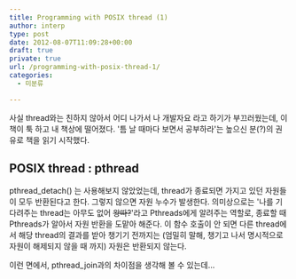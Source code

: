 ```yaml
---
title: Programming with POSIX thread (1)
author: interp
type: post
date: 2012-08-07T11:09:28+00:00
draft: true
private: true
url: /programming-with-posix-thread-1/
categories:
  - 미분류

---
```

사실 thread와는 친하지 않아서 어디 나가서 나 개발자요 라고 하기가 부끄러웠는데, 이 책이 툭 하고 내 책상에 떨어졌다. '틈 날 때마다 보면서 공부하라'는 높으신 분(?)의&nbsp;권유로 책을 읽기 시작했다.

## POSIX thread : pthread

pthread_detach() 는 사용해보지 않았었는데, thread가 종료되면 가지고 있던 자원들이 모두 반환된다고 한다. 그렇지 않으면 자원 누수가 발생한다. 의미상으로는 '나를 기다려주는 thread는 아무도 없어 <strike>왕따?</strike>'라고 Pthreads에게 알려주는 역할로, 종료할 때 Pthreads가 알아서 자원 반환을 도맡아 해준다. 이 함수 호출이 안 되면 다른 thread에서 해당 thread의 결과를 받아 챙기기 전까지는 (엄밀히 말해, 챙기고 나서 명시적으로 자원이 해제되지 않을 때 까지) 자원은 반환되지 않는다.

이런 면에서, pthread_join과의 차이점을 생각해 볼 수 있는데&#8230;